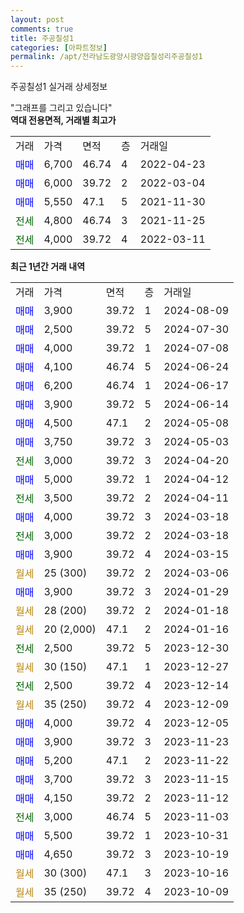 ```yaml
---
layout: post
comments: true
title: 주공칠성1
categories: [아파트정보]
permalink: /apt/전라남도광양시광양읍칠성리주공칠성1
---
```


주공칠성1 실거래 상세정보

<script type="text/javascript">
  google.charts.load('current', {'packages':['line', 'corechart']});
  google.charts.setOnLoadCallback(drawChart);

  function drawChart() {
    var data = new google.visualization.DataTable();
    data.addColumn('date', '거래일');
    data.addColumn('number', "매매");
    data.addColumn('number', "전세");
    data.addColumn('number', "전매");

    data.addRows([[new Date(Date.parse("2024-08-09")), 3900, null, null], [new Date(Date.parse("2024-07-30")), 2500, null, null], [new Date(Date.parse("2024-07-08")), 4000, null, null], [new Date(Date.parse("2024-06-24")), 4100, null, null], [new Date(Date.parse("2024-06-17")), 6200, null, null], [new Date(Date.parse("2024-06-14")), 3900, null, null], [new Date(Date.parse("2024-05-08")), 4500, null, null], [new Date(Date.parse("2024-05-03")), 3750, null, null], [new Date(Date.parse("2024-04-20")), null, 3000, null], [new Date(Date.parse("2024-04-12")), 5000, null, null], [new Date(Date.parse("2024-04-11")), null, 3500, null], [new Date(Date.parse("2024-03-18")), 4000, null, null], [new Date(Date.parse("2024-03-18")), null, 3000, null], [new Date(Date.parse("2024-03-15")), 3900, null, null], [new Date(Date.parse("2024-03-06")), null, null, null], [new Date(Date.parse("2024-01-29")), 3900, null, null], [new Date(Date.parse("2024-01-18")), null, null, null], [new Date(Date.parse("2024-01-16")), null, null, null], [new Date(Date.parse("2023-12-30")), null, 2500, null], [new Date(Date.parse("2023-12-27")), null, null, null], [new Date(Date.parse("2023-12-14")), null, 2500, null], [new Date(Date.parse("2023-12-09")), null, null, null], [new Date(Date.parse("2023-12-05")), 4000, null, null], [new Date(Date.parse("2023-11-23")), 3900, null, null], [new Date(Date.parse("2023-11-22")), 5200, null, null], [new Date(Date.parse("2023-11-15")), 3700, null, null], [new Date(Date.parse("2023-11-12")), 4150, null, null], [new Date(Date.parse("2023-11-03")), null, 3000, null], [new Date(Date.parse("2023-10-31")), 5500, null, null], [new Date(Date.parse("2023-10-19")), 4650, null, null], [new Date(Date.parse("2023-10-16")), null, null, null], [new Date(Date.parse("2023-10-09")), null, null, null]]);

    var options = {
      hAxis: {
        format: 'yyyy/MM/dd'
      },    
      lineWidth: 0,
      pointsVisible: true,    
      title: '최근 1년간 유형별 실거래가 분포',
      legend: { position: 'bottom' }
    };

    var formatter = new google.visualization.NumberFormat({pattern:'###,###'} );
    formatter.format(data, 1);
    formatter.format(data, 2);
    
    setTimeout(function() {
        var chart = new google.visualization.LineChart(document.getElementById('columnchart_material'));
        chart.draw(data, (options));
        document.getElementById('loading').style.display = 'none';
    }, 200);
  }
</script>


<div id="loading" style="z-index:20; display: block; margin-left: 0px">"그래프를 그리고 있습니다"</div>
<div id="columnchart_material" style="width: 95%; margin-left: 0px; display: block"></div>
<!-- contents start -->
<b>역대 전용면적, 거래별 최고가</b>
<table class="sortable">
    <tr>
      <td>거래</td>
      <td>가격</td>
      <td>면적</td>
      <td>층</td>
      <td>거래일</td>
    </tr>
        <tr>
          <td><a style="color: blue">매매</a></td>
          <td>6,700</td>
          <td>46.74</td>
          <td>4</td>
          <td>2022-04-23</td>
        </tr>            <tr>
          <td><a style="color: blue">매매</a></td>
          <td>6,000</td>
          <td>39.72</td>
          <td>2</td>
          <td>2022-03-04</td>
        </tr>            <tr>
          <td><a style="color: blue">매매</a></td>
          <td>5,550</td>
          <td>47.1</td>
          <td>5</td>
          <td>2021-11-30</td>
        </tr>        
        <tr>
              <td><a style="color: darkgreen">전세</a></td>
              <td>4,800</td>
              <td>46.74</td>
              <td>3</td>
              <td>2021-11-25</td>
            </tr>            <tr>
              <td><a style="color: darkgreen">전세</a></td>
              <td>4,000</td>
              <td>39.72</td>
              <td>4</td>
              <td>2022-03-11</td>
            </tr>        
    
</table>

<b>최근 1년간 거래 내역</b>

<table class="sortable">
    <tr>
      <td>거래</td>
      <td>가격</td>
      <td>면적</td>
      <td>층</td>
      <td>거래일</td>
    </tr>
    <tr>
      <td><a style="color: blue">매매</a></td>
      <td>3,900</td>
      <td>39.72</td>
      <td>1</td>
      <td>2024-08-09</td>
    </tr>          <tr>
      <td><a style="color: blue">매매</a></td>
      <td>2,500</td>
      <td>39.72</td>
      <td>5</td>
      <td>2024-07-30</td>
    </tr>          <tr>
      <td><a style="color: blue">매매</a></td>
      <td>4,000</td>
      <td>39.72</td>
      <td>1</td>
      <td>2024-07-08</td>
    </tr>          <tr>
      <td><a style="color: blue">매매</a></td>
      <td>4,100</td>
      <td>46.74</td>
      <td>5</td>
      <td>2024-06-24</td>
    </tr>          <tr>
      <td><a style="color: blue">매매</a></td>
      <td>6,200</td>
      <td>46.74</td>
      <td>1</td>
      <td>2024-06-17</td>
    </tr>          <tr>
      <td><a style="color: blue">매매</a></td>
      <td>3,900</td>
      <td>39.72</td>
      <td>5</td>
      <td>2024-06-14</td>
    </tr>          <tr>
      <td><a style="color: blue">매매</a></td>
      <td>4,500</td>
      <td>47.1</td>
      <td>2</td>
      <td>2024-05-08</td>
    </tr>          <tr>
      <td><a style="color: blue">매매</a></td>
      <td>3,750</td>
      <td>39.72</td>
      <td>3</td>
      <td>2024-05-03</td>
    </tr>          <tr>
      <td><a style="color: darkgreen">전세</a></td>
      <td>3,000</td>
      <td>39.72</td>
      <td>3</td>
      <td>2024-04-20</td>
    </tr>          <tr>
      <td><a style="color: blue">매매</a></td>
      <td>5,000</td>
      <td>39.72</td>
      <td>1</td>
      <td>2024-04-12</td>
    </tr>          <tr>
      <td><a style="color: darkgreen">전세</a></td>
      <td>3,500</td>
      <td>39.72</td>
      <td>2</td>
      <td>2024-04-11</td>
    </tr>          <tr>
      <td><a style="color: blue">매매</a></td>
      <td>4,000</td>
      <td>39.72</td>
      <td>3</td>
      <td>2024-03-18</td>
    </tr>          <tr>
      <td><a style="color: darkgreen">전세</a></td>
      <td>3,000</td>
      <td>39.72</td>
      <td>2</td>
      <td>2024-03-18</td>
    </tr>          <tr>
      <td><a style="color: blue">매매</a></td>
      <td>3,900</td>
      <td>39.72</td>
      <td>4</td>
      <td>2024-03-15</td>
    </tr>          <tr>
      <td><a style="color: darkgoldenrod">월세</a></td>
      <td>25 (300)</td>
      <td>39.72</td>
      <td>2</td>
      <td>2024-03-06</td>
    </tr>          <tr>
      <td><a style="color: blue">매매</a></td>
      <td>3,900</td>
      <td>39.72</td>
      <td>3</td>
      <td>2024-01-29</td>
    </tr>          <tr>
      <td><a style="color: darkgoldenrod">월세</a></td>
      <td>28 (200)</td>
      <td>39.72</td>
      <td>2</td>
      <td>2024-01-18</td>
    </tr>          <tr>
      <td><a style="color: darkgoldenrod">월세</a></td>
      <td>20 (2,000)</td>
      <td>47.1</td>
      <td>2</td>
      <td>2024-01-16</td>
    </tr>          <tr>
      <td><a style="color: darkgreen">전세</a></td>
      <td>2,500</td>
      <td>39.72</td>
      <td>5</td>
      <td>2023-12-30</td>
    </tr>          <tr>
      <td><a style="color: darkgoldenrod">월세</a></td>
      <td>30 (150)</td>
      <td>47.1</td>
      <td>1</td>
      <td>2023-12-27</td>
    </tr>          <tr>
      <td><a style="color: darkgreen">전세</a></td>
      <td>2,500</td>
      <td>39.72</td>
      <td>4</td>
      <td>2023-12-14</td>
    </tr>          <tr>
      <td><a style="color: darkgoldenrod">월세</a></td>
      <td>35 (250)</td>
      <td>39.72</td>
      <td>4</td>
      <td>2023-12-09</td>
    </tr>          <tr>
      <td><a style="color: blue">매매</a></td>
      <td>4,000</td>
      <td>39.72</td>
      <td>4</td>
      <td>2023-12-05</td>
    </tr>          <tr>
      <td><a style="color: blue">매매</a></td>
      <td>3,900</td>
      <td>39.72</td>
      <td>3</td>
      <td>2023-11-23</td>
    </tr>          <tr>
      <td><a style="color: blue">매매</a></td>
      <td>5,200</td>
      <td>47.1</td>
      <td>2</td>
      <td>2023-11-22</td>
    </tr>          <tr>
      <td><a style="color: blue">매매</a></td>
      <td>3,700</td>
      <td>39.72</td>
      <td>3</td>
      <td>2023-11-15</td>
    </tr>          <tr>
      <td><a style="color: blue">매매</a></td>
      <td>4,150</td>
      <td>39.72</td>
      <td>2</td>
      <td>2023-11-12</td>
    </tr>          <tr>
      <td><a style="color: darkgreen">전세</a></td>
      <td>3,000</td>
      <td>46.74</td>
      <td>5</td>
      <td>2023-11-03</td>
    </tr>          <tr>
      <td><a style="color: blue">매매</a></td>
      <td>5,500</td>
      <td>39.72</td>
      <td>1</td>
      <td>2023-10-31</td>
    </tr>          <tr>
      <td><a style="color: blue">매매</a></td>
      <td>4,650</td>
      <td>39.72</td>
      <td>3</td>
      <td>2023-10-19</td>
    </tr>          <tr>
      <td><a style="color: darkgoldenrod">월세</a></td>
      <td>30 (300)</td>
      <td>47.1</td>
      <td>3</td>
      <td>2023-10-16</td>
    </tr>          <tr>
      <td><a style="color: darkgoldenrod">월세</a></td>
      <td>35 (250)</td>
      <td>39.72</td>
      <td>4</td>
      <td>2023-10-09</td>
    </tr>      </table>
<!-- contents end -->    


